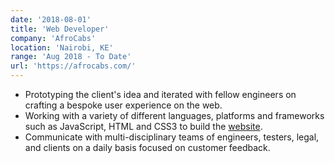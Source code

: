 ```yaml
---
date: '2018-08-01'
title: 'Web Developer'
company: 'AfroCabs'
location: 'Nairobi, KE'
range: 'Aug 2018 - To Date'
url: 'https://afrocabs.com/'
---
```


- Prototyping the client's idea and iterated with fellow engineers on crafting a bespoke user experience on the web.
- Working with a variety of different languages, platforms and frameworks such as JavaScript, HTML and CSS3 to build the [website](https://afrocabs.com).
- Communicate with multi-disciplinary teams of engineers, testers, legal, and clients on a daily basis focused on customer feedback.
